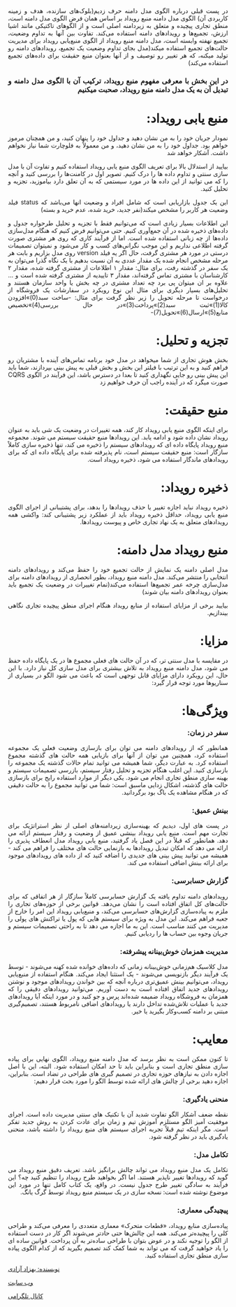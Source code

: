 <div align="justify" dir="rtl">

در پست قبلی درباره الگوی مدل دامنه حرف زدیم(بلوک‌های سازنده، هدف و زمینه کاربردی آن) الگوی مدل دامنه منبع رویداد بر اساس همان فرض الگوی مدل دامنه است، منطق تجاری پیچیده و متعلق به زیردامنه‌ اصلی است و از الگوهای تاکتیکی مانند اشیا ارزش، تجمیع‌ها و رویدادهای دامنه استفاده می‌کند. تفاوت بین آنها به تداوم وضعیت، تجمیع نهفته  وابسته است، مدل دامنه منبع رویداد از الگوی منبع‌یابی رویداد برای مدیریت حالت‌های تجمیع استفاده میکند(مدل بجای تداوم وضعیت یک تجمیع، رویدادهای دامنه رو تولید میکنه، که هر تغییر رو توصیف و از آنها بعنوان منبع حقیقت برای داده‌های تجمیع استفاده می‌کند)

### در این بخش با معرفی مفهوم منبع رویداد، ترکیب آن با الگوی مدل دامنه و تبدیل آن به یک مدل دامنه منبع رویداد، صحبت میکنیم

# منبع یابی رویداد:
نمودار جریان خود را به من نشان دهید و جداول خود را پنهان کنید، و من همچنان مرموز خواهم بود. جداول خود را به من نشان دهید، و من معمولاً به فلوچارت شما نیاز نخواهم داشت.  آشکار خواهد شد

بیایید از استدلال بالا برای تعریف الگوی منبع یابی رویداد استفاده کنیم و تفاوت آن با مدل سازی سنتی و تداوم داده ها را درک کنیم. تصویر اول در کامنت‌ها را بررسی کنید و آنچه را که می توانید از این داده ها در مورد سیستمی که به آن تعلق دارد بیاموزید، تجزیه و تحلیل کنید.

این یک جدول بازاریابی است که شامل افراد و وضعیت انها می‌باشد که status فیلد وضعیت هر کاربر را مشخص میکند(نفر جدید، خرید شده، عدم خرید و بسته)

این اطلاعات بسیار زیادی است که می‌توانیم فقط با تجزیه و تحلیل طرحواره جدول و داده‌های ذخیره شده در آن جمع‌آوری کنیم. حتی می‌توانیم فرض کنیم که هنگام مدل‌سازی داده‌ها از چه زبانی استفاده شده است. اما از فرآیند کاری که روی هر مشتری صورت گرفته اطلاعی نداریم و این موجب نگرانی‌های کسب و کار می‌شود و نمیتوان تصمیمات درستی در مورد هر مشتری گرفت، حال اگر یه فیلد version روی مدل بزاریم و بابت هر مرحله مشخص انجام شده یک مقدار عددی به آن نسبت بدهیم با یک نگاه گذرا می‌توان به یک سفر در گذشته رفت، برای مثال: مقدار ۱ اطلاعات از مشتری گرفته شده، مقدار ۲ کارشناسان با مشتری تماس گرفته‌اند، مقدار ۳ تاییدیه از مشتری گرفته شده است و ... علاوه بر ان میتوان پی برد چه تعداد مشتری در چه بخش یا واحد سازمان هستند و تحلیل‌های بسیار دیگری 
برای مثال این نوع رویکرد در سفارشات یک فروشگاه از درخواست تا مرحله تحویل را زیر نظر گرفت برای مثال: -ساخت سبد(0)»افزودن کالا(1)»ثبت سبد(2)»پرداخت(3)»در حال بررسی(4)»تخصیص منابع(5)»ارسال(6)»تحویل(7)-

# تجزیه و تحلیل:
بخش هوش تجاری از شما میخواهد در مدل خود برنامه تماس‌های آینده با مشتریان رو فراهم کنید و به این ترتیب با فیلتر این بخش و بخش قبلی به پیش بینی بپردازند، شما باید این پیش بینی رو جایی نگهداری کنید تا بعدا در دسترس باشد، این فرآیند در الگوی CQRS صورت میگرد که در آینده راجب آن حرف خواهیم زد

# منبع حقیقت:
برای اینکه الگوی منبع یابی رویداد کار کند، همه تغییرات در وضعیت یک شی باید به عنوان رویداد نشان داده شود و ادامه یابد. این رویدادها منبع حقیقت سیستم می شوند. مجموعه منبع رویداد پایگاه داده ای که رویدادهای سیستم را ذخیره می کند، تنها ذخیره سازی کاملاً سازگار است: منبع حقیقت سیستم است، نام پذیرفته شده برای پایگاه داده ای که برای رویدادهای ماندگار استفاده می شود، ذخیره رویداد است.

# ذخیره رویداد:
ذخیره رویداد نباید اجازه تغییر یا حذف رویدادها را بدهد، برای پشتیبانی از اجرای الگوی منبع یابی رویداد، حداقل ذخیره رویداد باید از عملکرد زیر پشتیبانی کند: واکشی همه رویدادهای متعلق به یک نهاد تجاری خاص و پیوست رویدادها.

# منبع رویداد مدل دامنه:
مدل اصلی دامنه یک نمایش از حالت تجمیع خود را حفظ می‌کند و رویدادهای دامنه انتخابی را منتشر می‌کند. مدل دامنه منبع رویداد، بطور انحصاری از رویدادهای دامنه برای مدل‌سازی چرخه عمر تجمیع‌ها استفاده می‌کند(تمام تغییرات در وضعیت یک تجمیع باید بعنوان رویدادهای دامنه بیان شوند)

بیایید برخی از مزایای استفاده از منابع رویداد هنگام اجرای منطق پیچیده تجاری نگاهی بیندازیم.

# مزایا:
در مقایسه با مدل سنتی تر، که در آن حالت های فعلی مجموع ها در یک پایگاه داده حفظ می شود، مدل دامنه منبع رویداد به تلاش بیشتری برای مدل سازی کل نیاز دارد. با این حال، این رویکرد دارای مزایای قابل توجهی است که باعث می شود الگو در بسیاری از سناریوها مورد توجه قرار گیرد:


# ویژگی‌ها:
### سفر در زمان:
همانطور که از رویدادهای دامنه می توان برای بازسازی وضعیت فعلی یک مجموعه استفاده کرد، همچنین می توان از آنها برای بازیابی همه حالت های گذشته مجموع استفاده کرد.  به عبارت دیگر، شما همیشه می توانید تمام حالات گذشته یک مجموعه را بازسازی کنید.
 این اغلب هنگام تجزیه و تحلیل رفتار سیستم، بازرسی تصمیمات سیستم و بهینه سازی منطق تجاری انجام می شود.
 یکی دیگر از موارد استفاده رایج برای بازسازی حالت های گذشته، اشکال زدایی ماسبق است:
 شما می توانید مجموع را به حالت دقیقی که در هنگام مشاهده یک باگ بود برگردانید.

### بینش عمیق:
در پست های اول، دیدیم که بهینه‌سازی زیردامنه‌های اصلی از نظر استراتژیک برای تجارت مهم است.  منبع یابی رویداد بینشی عمیق از وضعیت و رفتار سیستم ارائه می دهد.  همانطور که قبلاً در این فصل یاد گرفتید، منبع یابی رویداد مدل انعطاف پذیری را ارائه می دهد که امکان تبدیل رویدادها به بازنمایی حالت های مختلف را فراهم می کند - همیشه می توانید پیش بینی های جدیدی را اضافه کنید که از داده های رویدادهای موجود برای ارائه بینش اضافی استفاده می کند.

### گزارش حسابرسی:
رویدادهای دامنه تداوم یافته یک گزارش حسابرسی کاملاً سازگار از هر اتفاقی که برای حالت‌های کل اتفاق افتاده است را نشان می‌دهد.  قوانین برخی از حوزه‌های تجاری را ملزم به پیاده‌سازی گزارش‌های حسابرسی می‌کند، و منبع‌یابی رویداد این امر را خارج از جعبه فراهم می‌کند.
 این مدل به ویژه برای سیستم هایی که پول یا تراکنش های پولی را مدیریت می کنند مناسب است.  این به ما اجازه می دهد تا به راحتی تصمیمات سیستم و جریان وجوه بین حساب ها را ردیابی کنیم.

### مدیریت همزمان خوش‌بینانه پیشرفته:
مدل کلاسیک هم‌زمانی خوش‌بینانه زمانی که داده‌های خوانده شده کهنه می‌شوند - توسط یک فرآیند دیگر بازنویسی می‌شوند - یک استثنا ایجاد می‌کند. هنگام استفاده از منبع‌یابی رویداد، می‌توانیم بینش عمیق‌تری درباره آنچه که بین خواندن رویدادهای موجود و نوشتن رویدادهای جدید اتفاق افتاده است به دست آوریم.  می‌توانید رویدادهای دقیقی را که همزمان به فروشگاه رویداد ضمیمه شده‌اند پرس و جو کنید و در مورد اینکه آیا رویدادهای جدید با عملیات تلاش‌شده تداخل دارند یا رویدادهای اضافی نامربوط هستند، تصمیم‌گیری مبتنی بر دامنه کسب‌وکار بگیرید یا خیر.

# معایب:
تا کنون ممکن است به نظر برسد که مدل دامنه منبع رویداد، الگوی نهایی برای پیاده سازی منطق تجاری است و بنابراین باید تا حد امکان استفاده شود. البته، این با اصل اجازه دادن به نیازهای حوزه تجاری در تصمیم گیری های طراحی در تضاد است. بنابراین، اجازه دهید برخی از چالش های ارائه شده توسط الگو را مورد بحث قرار دهیم:
### منحنی یادگیری:
نقطه ضعف آشکار الگو تفاوت شدید آن با تکنیک های سنتی مدیریت داده است. اجرای موفقیت آمیز الگو مستلزم آموزش تیم و زمان برای عادت کردن به روش جدید تفکر است. مگر اینکه تیم قبلاً تجربه اجرای سیستم های منبع رویداد را داشته باشد، منحنی یادگیری باید در نظر گرفته شود.

### تکامل مدل:
تکامل یک مدل منبع رویداد می تواند چالش برانگیز باشد. تعریف دقیق منبع رویداد می گوید که رویدادها تغییر ناپذیر هستند. اما اگر بخواهید طرح رویداد را تنظیم کنید چه؟ این فرآیند به سادگی تغییر طرح جدول نیست. در واقع، یک کتاب کامل تنها در مورد این موضوع نوشته شده است: نسخه سازی در یک سیستم منبع رویداد توسط گرگ یانگ.

### پیچیدگی معماری:
پیاده‌سازی منابع رویداد، «قطعات متحرک» معماری متعددی را معرفی می‌کند و طراحی کلی را پیچیده‌تر می‌کند.
همه این چالش‌ها حتی حادتر می‌شوند اگر کار در دست استفاده از الگو را توجیه نکند و در عوض بتوان با طراحی ساده‌تر به آن پرداخت. قوانین ساده ای را یاد خواهید گرفت که می تواند به شما کمک کند تصمیم بگیرید که از کدام الگوی پیاده سازی منطق تجاری استفاده کنید.

</div>



[نویسنده: بهزاد آزادی](https://github.com/behzad-azadi2693)

[وب سایت](https://codecrafters.ir)

[کانال تلگرامی](https://t.me/Code_Crafters)



